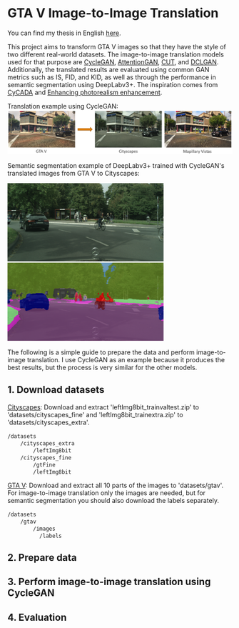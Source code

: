 # GTA V Image-to-Image Translation
You can find my thesis in English [here](https://dspace.lib.ntua.gr/xmlui/handle/123456789/54709?locale-attribute=en).

This project aims to transform GTA V images so that they have the style of two different real-world datasets. The image-to-image translation models used for that purpose are [CycleGAN](https://github.com/junyanz/pytorch-CycleGAN-and-pix2pix), [AttentionGAN](https://github.com/Ha0Tang/AttentionGAN), [CUT](https://github.com/taesungp/contrastive-unpaired-translation), and [DCLGAN](https://github.com/JunlinHan/DCLGAN). Additionally, the translated results are evaluated using common GAN metrics such as IS, FID, and KID, as well as through the performance in semantic segmentation using DeepLabv3+. The inspiration comes from [CyCADA](https://arxiv.org/pdf/1711.03213.pdf) and [Enhancing photorealism enhancement](http://vladlen.info/papers/EPE.pdf).

Translation example using CycleGAN:
<img src="imgs/cover.png">

Semantic segmentation example of DeepLabv3+ trained with CycleGAN's translated images from GTA V to Cityscapes:
<p float="left">
  <img src="imgs/46_image.png" width="350"/>
  <img src="imgs/46_cyclegan.png" width="350"/> 
</p>

The following is a simple guide to prepare the data and perform image-to-image translation. I use CycleGAN as an example because it produces the best results, but the process is very similar for the other models.


## 1. Download datasets
[Cityscapes](https://www.cityscapes-dataset.com/): Download and extract 'leftImg8bit_trainvaltest.zip' to 'datasets/cityscapes_fine' and 'leftImg8bit_trainextra.zip' to 'datasets/cityscapes_extra'.
```
/datasets
    /cityscapes_extra
        /leftImg8bit
    /cityscapes_fine
        /gtFine
        /leftImg8bit
```

[GTA V](http://download.visinf.tu-darmstadt.de/data/from_games/): Download and extract all 10 parts of the images to 'datasets/gtav'. For image-to-image translation only the images are needed, but for semantic segmentation you should also download the labels separately. 
```
/datasets
    /gtav
        /images
	      /labels
```

## 2. Prepare data


## 3. Perform image-to-image translation using CycleGAN


## 4. Evaluation
